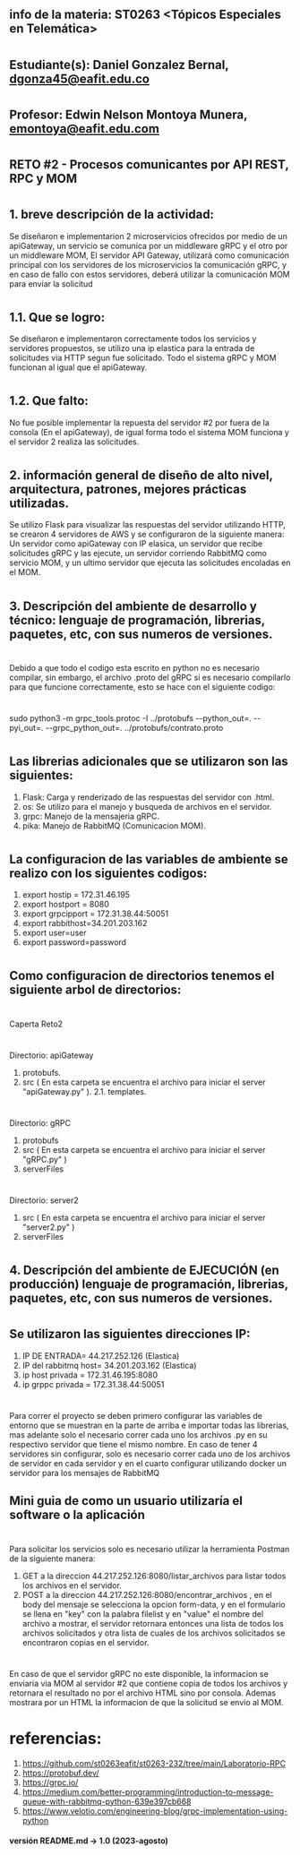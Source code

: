 ## info de la materia: ST0263 <Tópicos Especiales en Telemática>
#
## Estudiante(s): Daniel Gonzalez Bernal, dgonza45@eafit.edu.co
#
## Profesor: Edwin Nelson Montoya Munera, emontoya@eafit.edu.com
#
## RETO #2 - Procesos comunicantes por API REST, RPC y MOM
#
## 1. breve descripción de la actividad:
Se diseñaron e implementarion 2 microservicios ofrecidos por medio de un apiGateway, un servicio se comunica por un middleware gRPC y el otro por un middleware MOM, El servidor API Gateway, utilizará como comunicación principal con los servidores de los microservicios la comunicación gRPC, y en caso de fallo con estos servidores, deberá utilizar la comunicación MOM para enviar la solicitud
#
## 1.1. Que se logro: 
Se diseñaron e implementaron correctamente todos los servicios y servidores propuestos, se utilizo una ip elastica para la entrada de solicitudes via HTTP segun fue solicitado. Todo el sistema gRPC y MOM funcionan al igual que el apiGateway.
#
## 1.2. Que falto: 
No fue posible implementar la repuesta del servidor #2 por fuera de la consola (En el apiGateway), de igual forma todo el sistema MOM funciona y el servidor 2 realiza las solicitudes.
#
## 2. información general de diseño de alto nivel, arquitectura, patrones, mejores prácticas utilizadas.
 Se utilizo Flask para visualizar las respuestas del servidor utilizando HTTP, se crearon 4 servidores de AWS y se configuraron de la siguiente manera: Un servidor como apiGateway con IP elasica, un servidor que recibe solicitudes gRPC y las ejecute, un servidor corriendo RabbitMQ como servicio MOM, y un ultimo servidor que ejecuta las solicitudes encoladas en el MOM.
#
## 3. Descripción del ambiente de desarrollo y técnico: lenguaje de programación, librerias, paquetes, etc, con sus numeros de versiones.
#
 Debido a que todo el codigo esta escrito en python no es necesario compilar, sin embargo, el archivo .proto del gRPC si es necesario compilarlo para que funcione correctamente, esto se hace con el siguiente codigo:
#
sudo python3 -m grpc_tools.protoc -I ../protobufs --python_out=. --pyi_out=. --grpc_python_out=. ../protobufs/contrato.proto
#
## Las librerias adicionales que se utilizaron son las siguientes:
1. Flask: Carga y renderizado de las respuestas del servidor con .html. 
2. os: Se utilizo para el manejo y busqueda de archivos en el servidor.
3. grpc: Manejo de la mensajeria gRPC.
4. pika: Manejo de RabbitMQ (Comunicacion MOM).
#
## La configuracion de las variables de ambiente se realizo con los siguientes codigos:
1. export hostip = 172.31.46.195
2. export hostport = 8080
3. export grpcipport = 172.31.38.44:50051
4. export rabbithost=34.201.203.162
5. export user=user
6. export password=password
#
## Como configuracion de directorios tenemos el siguiente arbol de directorios:
#
Caperta Reto2
#
Directorio: apiGateway
1. protobufs.
2. src ( En esta carpeta se encuentra el archivo para iniciar el server "apiGateway.py" ).
2.1. templates.
#
 Directorio: gRPC
1. protobufs
2. src ( En esta carpeta se encuentra el archivo para iniciar el server "gRPC.py" )
3. serverFiles
#
 Directorio: server2
1. src ( En esta carpeta se encuentra el archivo para iniciar el server "server2.py" )
2. serverFiles
#
#
## 4. Descripción del ambiente de EJECUCIÓN (en producción) lenguaje de programación, librerias, paquetes, etc, con sus numeros de versiones.
#
## Se utilizaron las siguientes direcciones IP:
1. IP DE ENTRADA= 44.217.252.126 (Elastica)
2. IP del rabbitmq host= 34.201.203.162 (Elastica)
3. ip host privada = 172.31.46.195:8080
4. ip grppc privada = 172.31.38.44:50051
#
Para correr el proyecto se deben primero configurar las variables de entorno que se muestran en la parte de arriba e importar todas las librerias, mas adelante solo el necesario correr cada uno los archivos .py en su respectivo servidor que tiene el mismo nombre. En caso de tener 4 servidores sin configurar, solo es necesario correr cada uno de los archivos de servidor en cada servidor y en el cuarto configurar utilizando docker un servidor para los mensajes de RabbitMQ


## Mini guia de como un usuario utilizaría el software o la aplicación
#
Para solicitar los servicios solo es necesario utilizar la herramienta Postman de la siguiente manera:
1. GET a la direccion 44.217.252.126:8080/listar_archivos para listar todos los archivos en el servidor.
2. POST a la direccion 44.217.252.126:8080/encontrar_archivos , en el body del mensaje se selecciona la opcion form-data, y en el formulario se llena en "key" con la palabra filelist y en "value" el nombre del archivo a mostrar, el servidor retornara entonces una lista de todos los archivos solicitados y otra lista de cuales de los archivos solicitados se encontraron copias en el servidor.
#
En caso de que el servidor gRPC no este disponible, la informacion se enviaria via MOM al servidor #2 que contiene copia de todos los archivos y retornara el resultado no por el archivo HTML sino por consola. Ademas mostrara por un HTML la informacion de que la solicitud se envio al MOM.
#

# referencias:
1. https://github.com/st0263eafit/st0263-232/tree/main/Laboratorio-RPC
2. https://protobuf.dev/
3. https://grpc.io/
4. https://medium.com/better-programming/introduction-to-message-queue-with-rabbitmq-python-639e397cb668
5. https://www.velotio.com/engineering-blog/grpc-implementation-using-python

#### versión README.md -> 1.0 (2023-agosto)

